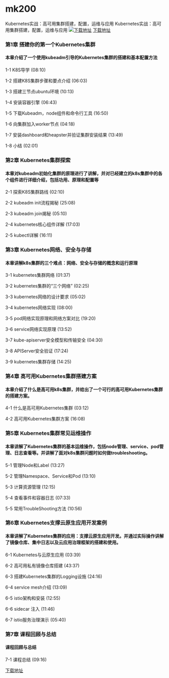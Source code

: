 # mk200
Kubernetes实战：高可用集群搭建，配置，运维与应用
Kubernetes实战：高可用集群搭建，配置，运维与应用
[![下载地址](https://img.mukewang.com/szimg/5fce0350097fcb8b05400304.jpg "下载地址")](https://51xueit.vip "下载地址")
[下载地址](https://51xueit.vip "下载地址")
### 第1章 搭建你的第一个Kubernetes集群 

#### 本章介绍了一个使用kubeadm引导的Kubernetes集群的搭建和基本配置方法
1-1 K8S导学 (08:10)

1-2 搭建K8S集群步骤和要点介绍 (06:03)

1-3 搭建三节点ubuntu环境 (10:13)

1-4 安装容器引擎 (06:43)

1-5 下载Kubeadm，node组件和命令行工具 (16:50)

1-6 向集群加入worker节点 (04:18)

1-7 安装dashboard和heapster并验证集群安装结果 (13:49)

1-8 小结 (02:01)


### 第2章 Kubernetes集群探索

#### 本章对kubeadm初始化集群的原理进行了讲解，并对已经建立的k8s集群中的各个组件进行详细介绍，包括功用、原理和配置等
2-1 探索K8S集群路线 (02:10)

2-2 kubeadm init流程揭秘 (25:08)

2-3 kubeadm join揭秘 (05:10)

2-4 kubernetes核心组件详解 (17:03)

2-5 kubectl详解 (16:11)


### 第3章 Kubernetes网络、安全与存储

#### 本章讲解k8s集群的三个难点：网络、安全与存储的概念和运行原理
3-1 kubernetes集群网络 (01:37)

3-2 kubernetes集群的“三个网络” (02:25)

3-3 kubernetes网络的设计要求 (05:02)

3-4 kubernetes网络实现 (08:00)

3-5 pod网络实现原理和网络方案对比 (19:20)

3-6 service网络实现原理 (13:52)

3-7 kube-apiserver安全模型和传输安全 (04:30)

3-8 APIServer安全验证 (17:24)

3-9 kubernetes集群存储 (14:25)


### 第4章 高可用Kubernetes集群搭建方案

#### 本章介绍了什么是高可用k8s集群，并给出了一个可行的高可用Kubernetes集群的搭建方案。
4-1 什么是高可用Kubernetes集群 (03:12)

4-2 高可用Kubernetes集群方案 (16:08)


### 第5章 Kubernetes集群常见运维操作 

#### 本章讲解了Kubernetes集群的基本运维操作，包括node管理、service、pod管理、日志查看等。并讲解了面对k8s集群问题时如何做troubleshooting。
5-1 管理Node和Label (13:27)

5-2 管理Namespace、Service和Pod (13:10)

5-3 计算资源管理 (12:15)

5-4 查看事件和容器日志 (07:33)

5-5 常用TroubleShooting方法 (10:56)


### 第6章 Kubernetes支撑云原生应用开发案例

#### 本章讲解了Kubernetes集群的应用：支撑云原生应用开发。并通过实际操作讲解了镜像仓库、集中日志以及云应用治理框架的搭建和使用。
6-1 Kubernetes与云原生应用 (03:39)

6-2 高可用私有镜像仓库搭建 (43:37)

6-3 搭建Kubernetes集群的Logging设施 (24:16)

6-4 service mesh介绍 (13:09)

6-5 istio架构和安装 (12:55)

6-6 sidecar 注入 (11:46)

6-7 istio服务治理演示 (05:40)


### 第7章 课程回顾与总结

#### 课程回顾与总结
7-1 课程总结 (09:16)


[下载地址](https://51xueit.vip "下载地址")
